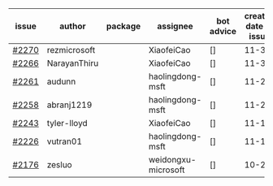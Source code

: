 | issue | author | package | assignee | bot advice | created date of issue | target release date | date from target |
| ------ | ------ | ------ | ------ | ------ | ------ | ------ | :-----: |
| [#2270](https://github.com/Azure/sdk-release-request/issues/2270) | rezmicrosoft |  | XiaofeiCao | [] | 11-30 |  |  |
| [#2266](https://github.com/Azure/sdk-release-request/issues/2266) | NarayanThiru |  | XiaofeiCao | [] | 11-30 |  |  |
| [#2261](https://github.com/Azure/sdk-release-request/issues/2261) | audunn |  | haolingdong-msft | [] | 11-26 |  |  |
| [#2258](https://github.com/Azure/sdk-release-request/issues/2258) | abranj1219 |  | haolingdong-msft | [] | 11-24 |  |  |
| [#2243](https://github.com/Azure/sdk-release-request/issues/2243) | tyler-lloyd |  | XiaofeiCao | [] | 11-19 |  |  |
| [#2226](https://github.com/Azure/sdk-release-request/issues/2226) | vutran01 |  | haolingdong-msft | [] | 11-17 |  |  |
| [#2176](https://github.com/Azure/sdk-release-request/issues/2176) | zesluo |  | weidongxu-microsoft | [] | 10-26 |  |  |
